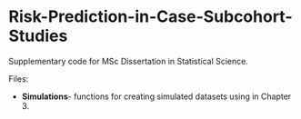 # Risk-Prediction-in-Case-Subcohort-Studies
Supplementary code for MSc Dissertation in Statistical Science.

Files:
- **Simulations**- functions for creating simulated datasets using in Chapter 3.
